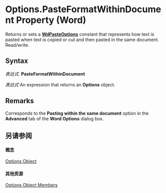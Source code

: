 
# Options.PasteFormatWithinDocument Property (Word)

Returns or sets a  **[WdPasteOptions](a5c03792-5662-9fa0-1c77-cb7c77cd32b2.md)** constant that represents how text is pasted when text is copied or cut and then pasted in the same document. Read/write.


## Syntax

 _表达式_. **PasteFormatWithinDocument**

 _表达式_ An expression that returns an **Options** object.


## Remarks

Corresponds to the  **Pasting within the same document** option in the **Advanced** tab of the **Word Options** dialog box.


## 另请参阅


#### 概念


[Options Object](873b7b99-3fe1-fd89-9ece-a9355cb827dc.md)
#### 其他资源


[Options Object Members](http://msdn.microsoft.com/library/76cd9dfe-6bbb-4c3d-0bfc-79a62bedd15e%28Office.15%29.aspx)